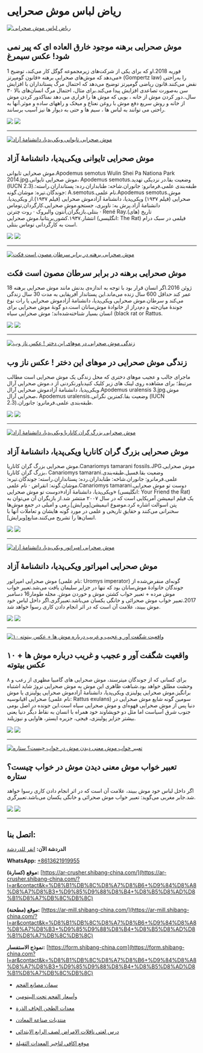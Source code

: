# ریاض لباس موش صحرایی

<a href="https://swt.shibang-china.com/?l=ar&img&k=%D8%B1%DB%8C%D8%A7%D8%B6+%D9%84%D8%A8%D8%A7%D8%B3+%D9%85%D9%88%D8%B4+%D8%B5%D8%AD%D8%B1%D8%A7%DB%8C%DB%8C" target="_blank">![ریاض لباس موش صحرایی](http://static.shibang-china.com/all-800x300/470.jpg)</a>

## موش صحرایی برهنه موجود خارق العاده ای که پیر نمی شود! عکس سیمرغ
1 فوریه 2018.او که برای یکی از شرکت‌های زیرمجموعه گوگل کار می‌کند، توضیح می‌دهد که موش‌های صحرایی برهنه «قانون گومپرتز» (Gompertz law) را به‌راحتی نقض می‌کنند.قانون ریاضی گومپرتز توضیح می‌دهد که احتمال مرگ پستانداران با افزایش سن به‌صورت تصاعدی افزایش پیدا می‌کند.برای مثال، احتمال مرگ انسان‌های بالا ۳۰ سال،.دور کردن موش از خانه ، بویی که موش ها را فراری می دهد نمناکدور كردن موش از خانه و روش سریع دفع موش با روغن نعناع و میخک و راههای ساده و موثر.آنها به راحتی می توانند به لباس ها ، سیم ها و حتی به دیوار ها نیز آسیب برسانند.


<a href="https://whatsapp.shibangsoft.com/WhatsApp.php" target="_blank" title="WhatsApp">![](http://static.shibang-china.com/icon/whatsapp.png)</a> <a href="https://swt.shibang-china.com/?l=ar&icon&k=%D8%B1%DB%8C%D8%A7%D8%B6+%D9%84%D8%A8%D8%A7%D8%B3+%D9%85%D9%88%D8%B4+%D8%B5%D8%AD%D8%B1%D8%A7%DB%8C%DB%8C" target="_blank">![](http://static.shibang-china.com/icon/chat-ar.png)</a>

---

<a href="https://swt.shibang-china.com/?l=ar&img&k=%D8%B1%DB%8C%D8%A7%D8%B6+%D9%84%D8%A8%D8%A7%D8%B3+%D9%85%D9%88%D8%B4+%D8%B5%D8%AD%D8%B1%D8%A7%DB%8C%DB%8C" target="_blank">![موش صحرایی تایوانی ویکی‌پدیا، دانشنامهٔ آزاد](http://static.shibang-china.com/all-800x300/123.jpg)</a>

## موش صحرایی تایوانی ویکی‌پدیا، دانشنامهٔ آزاد
موش صحرایی تایوانی.Apodemus semotus Wulin Shei Pa Nationa Park 2014.jpg.موش صحرایی تایوانی، Apodemus semotus.وضعیت بقا.در نزدیکی تهدید (IUCN 2.3).طبقه‌بندی علمی.فرمانرو: جانوران.شاخه: طنابداران.رده: پستانداران.راسته: جوندگان.تیره: موشان.گونه: A.semotus.نام علمی.Apodemus semotus.موش صحرایی (فیلم ۱۹۳۷) ویکی‌پدیا، دانشنامهٔ آزادموش صحرایی (فیلم ۱۹۳۷).از ویکی‌پدیا، دانشنامهٔ آزاد.پرش به: ناوبری، جستجو.موش صحرایی.کارگردان,توماس بنتلی.بازیگران,آنتون والبروک &middot; روت چترتن &middot; René Ray.تاریخ (های) انتشار.۱۹۳۷.کشور,بریتانیا.موش صحرایی (انگلیسی: The Rat) فیلمی در سبک درام است به کارگردانی توماس بنتلی.


<a href="https://whatsapp.shibangsoft.com/WhatsApp.php" target="_blank" title="WhatsApp">![](http://static.shibang-china.com/icon/whatsapp.png)</a> <a href="https://swt.shibang-china.com/?l=ar&icon&k=%D8%B1%DB%8C%D8%A7%D8%B6+%D9%84%D8%A8%D8%A7%D8%B3+%D9%85%D9%88%D8%B4+%D8%B5%D8%AD%D8%B1%D8%A7%DB%8C%DB%8C" target="_blank">![](http://static.shibang-china.com/icon/chat-ar.png)</a>

---

<a href="https://swt.shibang-china.com/?l=ar&img&k=%D8%B1%DB%8C%D8%A7%D8%B6+%D9%84%D8%A8%D8%A7%D8%B3+%D9%85%D9%88%D8%B4+%D8%B5%D8%AD%D8%B1%D8%A7%DB%8C%DB%8C" target="_blank">![موش صحرایی برهنه در برابر سرطان مصون است  فکت](http://static.shibang-china.com/all-800x300/1267.jpg)</a>

## موش صحرایی برهنه در برابر سرطان مصون است  فکت
18 ژوئن 2016.اگر انسان قرار بود با توجه به اندازه‌ی بدنش مانند موش صحرایی برهنه عمر کند حداقل 600 سال زنده می‌ماند.این پستاندار آفریقایی به مدت 30 سال زندگی می‌کند و سرطان.موش صحرایی ویکی‌پدیا، دانشنامهٔ آزادموش صحرایی یا رات نوع جوندهٔ میان‌جثه و دم‌دراز از خانوادهٔ موش‌سانان است.دو گونهٔ موش صحرایی برای انسان بسیار شناخته‌شده‌اند؛ موش صحرایی سیاه (black rat or Rattus.


<a href="https://whatsapp.shibangsoft.com/WhatsApp.php" target="_blank" title="WhatsApp">![](http://static.shibang-china.com/icon/whatsapp.png)</a> <a href="https://swt.shibang-china.com/?l=ar&icon&k=%D8%B1%DB%8C%D8%A7%D8%B6+%D9%84%D8%A8%D8%A7%D8%B3+%D9%85%D9%88%D8%B4+%D8%B5%D8%AD%D8%B1%D8%A7%DB%8C%DB%8C" target="_blank">![](http://static.shibang-china.com/icon/chat-ar.png)</a>

---

<a href="https://swt.shibang-china.com/?l=ar&img&k=%D8%B1%DB%8C%D8%A7%D8%B6+%D9%84%D8%A8%D8%A7%D8%B3+%D9%85%D9%88%D8%B4+%D8%B5%D8%AD%D8%B1%D8%A7%DB%8C%DB%8C" target="_blank">![زندگی موش صحرایی در موهای این دختر ! عکس ناز وب](http://static.shibang-china.com/all-800x300/1432.jpg)</a>

## زندگی موش صحرایی در موهای این دختر ! عکس ناز وب
ماجرای جالب و عجیب موهای دختری که محل زندگی یک موش صحرایی است مطالب مرتبط؛ برای مشاهده روی لینک های زیر کلیک کنیدباورنکردنی از د.موش صحرایی آرال ویکی‌پدیا، دانشنامهٔ آزادموش صحرایی آرال.Apodemus uralensis 3.jpg.موش صحرایی آرال، Apodemus uralensis.وضعیت بقا.کمترین نگرانی (IUCN 2.3).طبقه‌بندی علمی.فرمانرو: جانوران.


<a href="https://whatsapp.shibangsoft.com/WhatsApp.php" target="_blank" title="WhatsApp">![](http://static.shibang-china.com/icon/whatsapp.png)</a> <a href="https://swt.shibang-china.com/?l=ar&icon&k=%D8%B1%DB%8C%D8%A7%D8%B6+%D9%84%D8%A8%D8%A7%D8%B3+%D9%85%D9%88%D8%B4+%D8%B5%D8%AD%D8%B1%D8%A7%DB%8C%DB%8C" target="_blank">![](http://static.shibang-china.com/icon/chat-ar.png)</a>

---

<a href="https://swt.shibang-china.com/?l=ar&img&k=%D8%B1%DB%8C%D8%A7%D8%B6+%D9%84%D8%A8%D8%A7%D8%B3+%D9%85%D9%88%D8%B4+%D8%B5%D8%AD%D8%B1%D8%A7%DB%8C%DB%8C" target="_blank">![موش صحرایی بزرگ گران کاناریا ویکی‌پدیا، دانشنامهٔ آزاد](http://static.shibang-china.com/all-800x300/1326.jpg)</a>

## موش صحرایی بزرگ گران کاناریا ویکی‌پدیا، دانشنامهٔ آزاد
موش صحرایی بزرگ گران کاناریا.Canariomys tamarani fossils.JPG.موش صحرایی بزرگ گران کاناریا، Canariomys tamarani.وضعیت بقا.فسیل.طبقه‌بندی علمی.فرمانرو: جانوران.شاخه: طنابداران.رده: پستانداران.راسته: جوندگان.تیره: موشان.گونه: انقراض &middot; نام علمی.Canariomys tamarani.دوست تو موش صحرایی ویکی‌پدیا، دانشنامهٔ آزاد«دوست تو موش صحرایی» (انگلیسی: Your Friend the Rat) یک فیلم انیمیشن آمریکایی است که در سال ۲۰۰۷ منتشر شد.از بازیگران آن می‌توان به پتن اسوالت اشاره کرد.موضوع انیمیشن[ویرایش].رمی و امیلی در جمع موش‌ها سخنرانی می‌کنند و حقایقِ تاریخی و علمی در مورد گونه هایشان و تعاملات آنها با انسان‌ها را تشریح می‌کنند.منابع[ویرایش].


<a href="https://whatsapp.shibangsoft.com/WhatsApp.php" target="_blank" title="WhatsApp">![](http://static.shibang-china.com/icon/whatsapp.png)</a> <a href="https://swt.shibang-china.com/?l=ar&icon&k=%D8%B1%DB%8C%D8%A7%D8%B6+%D9%84%D8%A8%D8%A7%D8%B3+%D9%85%D9%88%D8%B4+%D8%B5%D8%AD%D8%B1%D8%A7%DB%8C%DB%8C" target="_blank">![](http://static.shibang-china.com/icon/chat-ar.png)</a>

---

<a href="https://swt.shibang-china.com/?l=ar&img&k=%D8%B1%DB%8C%D8%A7%D8%B6+%D9%84%D8%A8%D8%A7%D8%B3+%D9%85%D9%88%D8%B4+%D8%B5%D8%AD%D8%B1%D8%A7%DB%8C%DB%8C" target="_blank">![موش صحرایی امپراتور ویکی‌پدیا، دانشنامهٔ آزاد](http://static.shibang-china.com/all-800x300/1369.jpg)</a>

## موش صحرایی امپراتور ویکی‌پدیا، دانشنامهٔ آزاد
موش صحرایی امپراتور (نام علمی: Uromys imperator) گونه‌ای منقرض‌شده از جوندگان خانوادهٔ موش‌سانان بود که تنها در جزایر سلیمان یافت می‌شد.تعبیر خواب موش مرده + تعبیر خواب کشتن موش و خوردن موش. مجله طومار16 دسامبر 2017.تعبیر خواب موش صحرائی و خانگی یکسان می‌باشد.تعبیرگری.اگر داخل لباس خود موش ببیند، علامت آن است که در اثر انجام دادن کاری رسوا خواهد شد.


<a href="https://whatsapp.shibangsoft.com/WhatsApp.php" target="_blank" title="WhatsApp">![](http://static.shibang-china.com/icon/whatsapp.png)</a> <a href="https://swt.shibang-china.com/?l=ar&icon&k=%D8%B1%DB%8C%D8%A7%D8%B6+%D9%84%D8%A8%D8%A7%D8%B3+%D9%85%D9%88%D8%B4+%D8%B5%D8%AD%D8%B1%D8%A7%DB%8C%DB%8C" target="_blank">![](http://static.shibang-china.com/icon/chat-ar.png)</a>

---

<a href="https://swt.shibang-china.com/?l=ar&img&k=%D8%B1%DB%8C%D8%A7%D8%B6+%D9%84%D8%A8%D8%A7%D8%B3+%D9%85%D9%88%D8%B4+%D8%B5%D8%AD%D8%B1%D8%A7%DB%8C%DB%8C" target="_blank">![۱۰ واقعیت شگفت آور و عجیب و غریب درباره موش ها + عکس بیتوته](http://static.shibang-china.com/all-800x300/1057.jpg)</a>

## ۱۰ واقعیت شگفت آور و عجیب و غریب درباره موش ها + عکس بیتوته
۸ برای کسانی که از جوندگان میترسند، موش صحرایی های گامبیا مظهری از رعب و وحشت مطلق خواهد بود.شباهت ظاهری این موش به موش صحرایی نروژ شاید اشتباه برانگیز.موش صحرایی پولینزی ویکی‌پدیا، دانشنامهٔ آزادموش صحرایی پولینزی یا موش صحرایی اقیانوسیه (نام علمی: Rattus exulans) سومین گونه شایع موش صحرایی در دنیا پس از موش صحرایی قهوه‌ای و موش صحرایی سیاه است.این جونده در اصل بومی جنوب شرق آسیاست اما مثل دو خویشاوند خود همراه با انسان به نقاط دیگر دنیا یعنی بیشتر جزایر پولینزی، فیجی، جزیره ایستر، هاوایی و نیوزیلند.


<a href="https://whatsapp.shibangsoft.com/WhatsApp.php" target="_blank" title="WhatsApp">![](http://static.shibang-china.com/icon/whatsapp.png)</a> <a href="https://swt.shibang-china.com/?l=ar&icon&k=%D8%B1%DB%8C%D8%A7%D8%B6+%D9%84%D8%A8%D8%A7%D8%B3+%D9%85%D9%88%D8%B4+%D8%B5%D8%AD%D8%B1%D8%A7%DB%8C%DB%8C" target="_blank">![](http://static.shibang-china.com/icon/chat-ar.png)</a>

---

<a href="https://swt.shibang-china.com/?l=ar&img&k=%D8%B1%DB%8C%D8%A7%D8%B6+%D9%84%D8%A8%D8%A7%D8%B3+%D9%85%D9%88%D8%B4+%D8%B5%D8%AD%D8%B1%D8%A7%DB%8C%DB%8C" target="_blank">![تعبیر خواب موش معنی دیدن موش در خواب چیست؟ ستاره](http://static.shibang-china.com/all-800x300/766.jpg)</a>

## تعبیر خواب موش معنی دیدن موش در خواب چیست؟ ستاره
اگر داخل لباس خود موش ببیند، علامت آن است که در اثر انجام دادن کاری رسوا خواهد شد.جابر مغربی می‌گوید: تعبیر خواب موش صحرائی و خانگی یکسان می‌باشد.تعبیرگری.

<a href="https://whatsapp.shibangsoft.com/WhatsApp.php" target="_blank" title="WhatsApp">![](http://static.shibang-china.com/icon/whatsapp.png)</a> <a href="https://swt.shibang-china.com/?l=ar&icon&k=%D8%B1%DB%8C%D8%A7%D8%B6+%D9%84%D8%A8%D8%A7%D8%B3+%D9%85%D9%88%D8%B4+%D8%B5%D8%AD%D8%B1%D8%A7%DB%8C%DB%8C" target="_blank">![](http://static.shibang-china.com/icon/chat-ar.png)</a>

---
## اتصل بنا:

**الدردشة الآن:** [انقر للدردشة](https://swt.shibang-china.com?l=ar&contact&k=%D8%B1%DB%8C%D8%A7%D8%B6+%D9%84%D8%A8%D8%A7%D8%B3+%D9%85%D9%88%D8%B4+%D8%B5%D8%AD%D8%B1%D8%A7%DB%8C%DB%8C)

**WhatsApp:**  [+8613621919955](https://whatsapp.shibangsoft.com/WhatsApp.php)

**موقع (كسارة):** [https://ar-crusher.shibang-china.com/](https://ar-crusher.shibang-china.com/?l=ar&contact&k=%D8%B1%DB%8C%D8%A7%D8%B6+%D9%84%D8%A8%D8%A7%D8%B3+%D9%85%D9%88%D8%B4+%D8%B5%D8%AD%D8%B1%D8%A7%DB%8C%DB%8C)

**موقع (مطحنة):** [https://ar-mill.shibang-china.com/](https://ar-mill.shibang-china.com/?l=ar&contact&k=%D8%B1%DB%8C%D8%A7%D8%B6+%D9%84%D8%A8%D8%A7%D8%B3+%D9%85%D9%88%D8%B4+%D8%B5%D8%AD%D8%B1%D8%A7%DB%8C%DB%8C)

**نموذج الاستفسار:** [https://form.shibang-china.com](https://form.shibang-china.com?l=ar&contact&k=%D8%B1%DB%8C%D8%A7%D8%B6+%D9%84%D8%A8%D8%A7%D8%B3+%D9%85%D9%88%D8%B4+%D8%B5%D8%AD%D8%B1%D8%A7%DB%8C%DB%8C)

* [سمان مصانع الفحم](../16/%D8%B3%D9%85%D8%A7%D9%86%20%D9%85%D8%B5%D8%A7%D9%86%D8%B9%20%D8%A7%D9%84%D9%81%D8%AD%D9%85.md)

* [وأسعار الفحم تحت البيتومين](../16/%D9%88%D8%A3%D8%B3%D8%B9%D8%A7%D8%B1%20%D8%A7%D9%84%D9%81%D8%AD%D9%85%20%D8%AA%D8%AD%D8%AA%20%D8%A7%D9%84%D8%A8%D9%8A%D8%AA%D9%88%D9%85%D9%8A%D9%86.md)

* [معدات الطحن الجاف الذرة](../18/%D9%85%D8%B9%D8%AF%D8%A7%D8%AA%20%D8%A7%D9%84%D8%B7%D8%AD%D9%86%20%D8%A7%D9%84%D8%AC%D8%A7%D9%81%20%D8%A7%D9%84%D8%B0%D8%B1%D8%A9.md)

* [منتديات صناعة المعادن](../20/%D9%85%D9%86%D8%AA%D8%AF%D9%8A%D8%A7%D8%AA%20%D8%B5%D9%86%D8%A7%D8%B9%D8%A9%20%D8%A7%D9%84%D9%85%D8%B9%D8%A7%D8%AF%D9%86.md)

* [درس لغتي ناقلات الامراض لصف الرابع الابتدائي](../19/%D8%AF%D8%B1%D8%B3%20%D9%84%D8%BA%D8%AA%D9%8A%20%D9%86%D8%A7%D9%82%D9%84%D8%A7%D8%AA%20%D8%A7%D9%84%D8%A7%D9%85%D8%B1%D8%A7%D8%B6%20%D9%84%D8%B5%D9%81%20%D8%A7%D9%84%D8%B1%D8%A7%D8%A8%D8%B9%20%D8%A7%D9%84%D8%A7%D8%A8%D8%AA%D8%AF%D8%A7%D8%A6%D9%8A.md)

* [موفع اكافي لتاجير المعدات الثقيلة](../20/%D9%85%D9%88%D9%81%D8%B9%20%D8%A7%D9%83%D8%A7%D9%81%D9%8A%20%D9%84%D8%AA%D8%A7%D8%AC%D9%8A%D8%B1%20%D8%A7%D9%84%D9%85%D8%B9%D8%AF%D8%A7%D8%AA%20%D8%A7%D9%84%D8%AB%D9%82%D9%8A%D9%84%D8%A9.md)